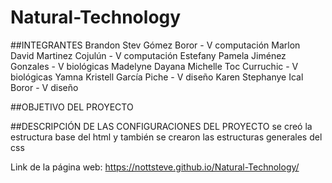 # Natural-Technology

##INTEGRANTES
Brandon Stev Gómez Boror - V computación
Marlon David Martinez Cojulún - V computación
Estefany Pamela Jiménez Gonzales - V biológicas
Madelyne Dayana Michelle Toc Curruchic - V biológicas
Yamna Kristell García Piche - V diseño
Karen Stephanye Ical Boror - V diseño



##OBJETIVO DEL PROYECTO


##DESCRIPCIÓN DE LAS CONFIGURACIONES DEL PROYECTO
se creó la estructura base del html y también se crearon las estructuras generales del css


Link de la página web: https://nottsteve.github.io/Natural-Technology/

